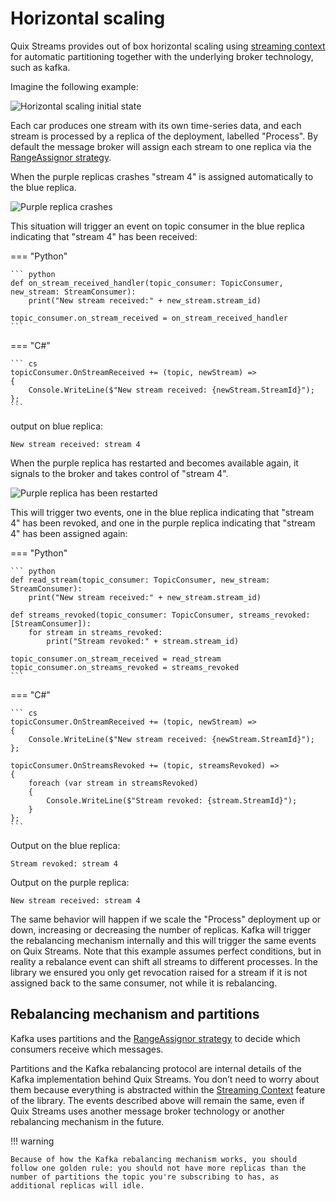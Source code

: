 # Horizontal scaling

Quix Streams provides out of box horizontal scaling using [streaming context](features/streaming-context) for automatic partitioning together with the underlying broker technology, such as kafka.

Imagine the following example:

![Horizontal scaling initial state](../images/QuixHorizontalScaling1.png)

Each car produces one stream with its own time-series data, and each stream is processed by a replica of the deployment, labelled "Process". By default the message broker will assign each stream to one replica via the [RangeAssignor strategy](https://kafka.apache.org/23/javadoc/org/apache/kafka/clients/consumer/RangeAssignor.html).

When the purple replicas crashes "stream 4" is assigned automatically to the blue replica.

![Purple replica crashes](../images/QuixHorizontalScaling2.png)

This situation will trigger an event on topic consumer in the blue replica indicating that "stream 4" has been received:

=== "Python"
    
    ``` python
    def on_stream_received_handler(topic_consumer: TopicConsumer, new_stream: StreamConsumer):
        print("New stream received:" + new_stream.stream_id)
    
    topic_consumer.on_stream_received = on_stream_received_handler
    ```

=== "C\#"
    
    ``` cs
    topicConsumer.OnStreamReceived += (topic, newStream) =>
    {
        Console.WriteLine($"New stream received: {newStream.StreamId}");
    };
    ```

output on blue replica:

``` console
New stream received: stream 4
```

When the purple replica has restarted and becomes available again, it signals to the broker and takes control of "stream 4". 

![Purple replica has been restarted](../images/QuixHorizontalScaling3.png)

This will trigger two events, one in the blue replica indicating that "stream 4" has been revoked, and one in the purple replica indicating that "stream 4" has been assigned again:

=== "Python"
    
    ``` python
    def read_stream(topic_consumer: TopicConsumer, new_stream: StreamConsumer):
        print("New stream received:" + new_stream.stream_id)
    
    def streams_revoked(topic_consumer: TopicConsumer, streams_revoked: [StreamConsumer]):
        for stream in streams_revoked:
            print("Stream revoked:" + stream.stream_id)
    
    topic_consumer.on_stream_received = read_stream
    topic_consumer.on_streams_revoked = streams_revoked
    ```

=== "C\#"
    
    ``` cs
    topicConsumer.OnStreamReceived += (topic, newStream) =>
    {
        Console.WriteLine($"New stream received: {newStream.StreamId}");
    };
    
    topicConsumer.OnStreamsRevoked += (topic, streamsRevoked) =>
    {
        foreach (var stream in streamsRevoked)
        {
            Console.WriteLine($"Stream revoked: {stream.StreamId}");
        }
    };
    ```

Output on the blue replica:

``` console
Stream revoked: stream 4
```

Output on the purple replica:

``` console
New stream received: stream 4
```

The same behavior will happen if we scale the "Process" deployment up or down, increasing or decreasing the number of replicas. Kafka will trigger the rebalancing mechanism internally and this will trigger the same events on Quix Streams. Note that this example assumes perfect conditions, but in reality a rebalance event can shift all streams to different processes. In the library we ensured you only get revocation raised for a stream if it is not assigned back to the same consumer, not while it is rebalancing.

## Rebalancing mechanism and partitions

Kafka uses partitions and the [RangeAssignor strategy](https://kafka.apache.org/23/javadoc/org/apache/kafka/clients/consumer/RangeAssignor.html) to decide which consumers receive which messages. 

Partitions and the Kafka rebalancing protocol are internal details of the Kafka implementation behind Quix Streams. You don’t need to worry about them because everything is abstracted within the [Streaming Context](features/streaming-context) feature of the library. The events described above will remain the same, even if Quix Streams uses another message broker technology or another rebalancing mechanism in the future.

!!! warning

    Because of how the Kafka rebalancing mechanism works, you should follow one golden rule: you should not have more replicas than the number of partitions the topic you're subscribing to has, as additional replicas will idle.
